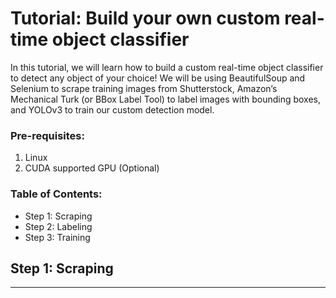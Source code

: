 # Tutorial: Build your own custom real-time object classifier

In this tutorial, we will learn how to build a custom real-time object classifier to detect any object of your choice! We will be using BeautifulSoup and Selenium to scrape training images from Shutterstock, Amazon’s Mechanical Turk (or BBox Label Tool) to label images with bounding boxes, and YOLOv3 to train our custom detection model.

### Pre-requisites:

1. Linux
2. CUDA supported GPU (Optional)

### Table of Contents:

- Step 1: Scraping
- Step 2: Labeling
- Step 3: Training

## Step 1: Scraping

--------------
[source]: https://towardsdatascience.com/tutorial-build-an-object-detection-system-using-yolo-9a930513643a